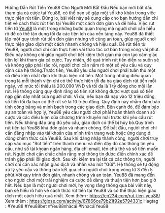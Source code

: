 Hướng Dẫn Rút Tiền Yeu88 Cho Người Mới Bắt Đầu
 Nếu bạn mới bắt đầu tham gia cá cược tại Yeu88, có thể bạn sẽ gặp một số khó khăn trong việc thực hiện rút tiền. Đừng lo, bài viết này sẽ cung cấp cho bạn hướng dẫn chi tiết về cách thức rút tiền tại Yeu88 một cách đơn giản và dễ hiểu.
Việc rút tiền từ [Yeu88](https://en234.com/) là một trong những bước quan trọng mà người chơi cần hiểu rõ để có thể tận dụng tối đa các tiện ích của nền tảng này. Yeu88 đã thiết lập một quy trình rút tiền đơn giản nhưng vô cùng an toàn, giúp người chơi thực hiện giao dịch một cách nhanh chóng và hiệu quả. Để rút tiền từ Yeu88, người chơi chỉ cần thực hiện vài thao tác cơ bản trong vòng vài phút. Điều này không chỉ giúp người chơi tiết kiệm thời gian mà còn tạo cảm giác tiện lợi khi tham gia cá cược. Tuy nhiên, để quá trình rút tiền diễn ra suôn sẻ và không gặp phải rắc rối, người chơi cần nắm rõ một số yêu cầu và quy định của hệ thống.Trước tiên, Yeu88 yêu cầu người chơi phải tuân thủ một số điều kiện nhất định khi thực hiện rút tiền. Một trong những điều quan trọng là mỗi thành viên chỉ có thể thực hiện tối đa ba giao dịch rút tiền mỗi ngày, với mức tối thiểu là 200.000 VNĐ và tối đa là 1 tỷ đồng cho mỗi lần rút. Hệ thống cũng quy định rằng số tiền rút không được vượt quá số tiền nạp gần đây nhất của người chơi. Ví dụ, nếu bạn đã nạp vào 12 triệu đồng, số tiền tối đa bạn có thể rút sẽ là 10 triệu đồng. Quy định này nhằm đảm bảo tính công bằng và minh bạch trong các giao dịch. Bên cạnh đó, để đảm bảo sự an toàn và hợp lý, Yeu88 yêu cầu người chơi phải hoàn thành doanh số cược và các điều kiện của chương trình khuyến mãi trước khi yêu cầu rút tiền. Nếu không đáp ứng đủ yêu cầu, giao dịch có thể bị hủy bỏ.Quy trình rút tiền tại Yeu88 khá đơn giản và nhanh chóng. Để bắt đầu, người chơi chỉ cần đăng nhập vào tài khoản của mình trên trang web hoặc ứng dụng di động chính thức của Yeu88. Sau khi đăng nhập thành công, người chơi truy cập vào mục "Rút tiền" trên thanh menu và điền đầy đủ các thông tin yêu cầu, như số tài khoản ngân hàng, địa chỉ email, tên chủ thẻ và số tiền muốn rút. Người chơi cần chắc chắn rằng mọi thông tin được điền chính xác để tránh gặp phải lỗi giao dịch. Sau khi kiểm tra lại tất cả các thông tin, người chơi chỉ cần xác nhận giao dịch và nhấn vào nút "Gửi". Hệ thống sẽ tự động xử lý yêu cầu và thông báo kết quả cho người chơi trong vòng từ 3 đến 5 phút.Với quy trình đơn giản, nhanh chóng và an toàn, Yeu88 đã mang đến cho người chơi một trải nghiệm cá cược dễ dàng và thuận tiện hơn bao giờ hết. Nếu bạn là một người chơi mới, hy vọng rằng thông qua bài viết này, bạn sẽ hiểu rõ hơn về cách thức rút tiền tại Yeu88 và có thể thực hiện giao dịch một cách hiệu quả nhất.
Xem thêm : https://en234.com/rut-tien-yeu88/
Xem thêm : https://glose.com/activity/67866ce79b21f92e5794331c
Hagtag : #Yeu88 #Yeu88bet #Yeu88nhàcái #NhàcáiYeu88
